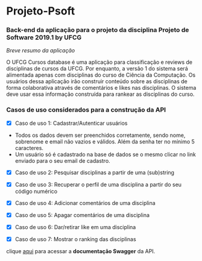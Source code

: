 # Projeto-Psoft

### Back-end da aplicação para o projeto da disciplina Projeto de Software 2019.1 by UFCG

_Breve resumo da aplicação_

O UFCG Cursos database é uma aplicação para classificação e reviews de disciplinas de cursos da UFCG. Por enquanto, a versão 1 do sistema será alimentada apenas com disciplinas do curso de Ciência da Computação. Os usuários dessa aplicação irão construir conteúdo sobre as disciplinas de forma colaborativa através de comentários e likes nas disciplinas. O sistema deve usar essa informação construída para rankear as disciplinas do curso.


### Casos de uso considerados para a construção da API

- [x] Caso de uso 1: Cadastrar/Autenticar usuários

* Todos os dados devem ser preenchidos corretamente, sendo nome, sobrenome e email não vazios e válidos. Além da senha ter no mínimo 5 caracteres.
* Um usuário só é cadastrado na base de dados se o mesmo clicar no link enviado para o seu email de cadastro.

- [x] Caso de uso 2: Pesquisar disciplinas a partir de uma (sub)string
- [x] Caso de uso 3: Recuperar o perfil de uma disciplina a partir do seu código numérico
- [x] Caso de uso 4: Adicionar comentários de uma disciplina
- [x] Caso de uso 5: Apagar comentários de uma disciplina
- [x] Caso de uso 6: Dar/retirar like em uma disciplina
- [x] Caso de uso 7: Mostrar o ranking das disciplinas


clique [aqui](https://projsof.herokuapp.com/api/swagger-ui.html#) para acessar a **documentação Swagger** da API.
